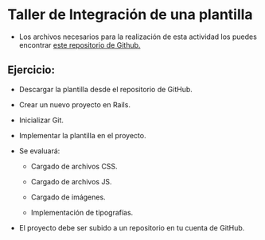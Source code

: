 # Taller de Integración de una plantilla

- Los archivos necesarios para la realización de esta actividad los puedes encontrar [este repositorio de Github.](https://github.com/DesafioLatam/TallerIntegrarPlantilla/)

## Ejercicio:

- Descargar la plantilla desde el repositorio de GitHub.

- Crear un nuevo proyecto en Rails.

- Inicializar Git.

- Implementar la plantilla en el proyecto.

- Se evaluará:

    - Cargado de archivos CSS.
    
    - Cargado de archivos JS.

    - Cargado de imágenes.
    
    - Implementación de tipografías.

- El proyecto debe ser subido a un repositorio en tu cuenta de GitHub.
